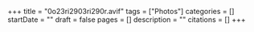 +++
title = "0o23ri2903ri290r.avif"
tags = ["Photos"]
categories = []
startDate = ""
draft = false
pages = []
description = ""
citations = []
+++
